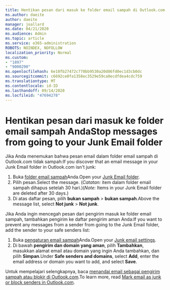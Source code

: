 ```yaml
---
title: Hentikan pesan dari masuk ke folder email sampah di Outlook.com
ms.author: daeite
author: daeite
manager: joallard
ms.date: 04/21/2020
ms.audience: Admin
ms.topic: article
ms.service: o365-administration
ROBOTS: NOINDEX, NOFOLLOW
localization_priority: Normal
ms.custom:
- "1897"
- "9000290"
ms.openlocfilehash: 6e10fb27472c770bb9530a20d86fd0ec1d3cb0dc
ms.sourcegitcommit: c6692ce0fa1358ec3529e59ca0ecdfdea4cdc759
ms.translationtype: MT
ms.contentlocale: id-ID
ms.lasthandoff: 09/14/2020
ms.locfileid: "47694278"
---
```

# <a name="stop-messages-from-going-to-your-junk-email-folder"></a><span data-ttu-id="63c05-102">Hentikan pesan dari masuk ke folder email sampah Anda</span><span class="sxs-lookup"><span data-stu-id="63c05-102">Stop messages from going to your Junk Email folder</span></span>

<span data-ttu-id="63c05-103">Jika Anda menemukan bahwa pesan email dalam folder email sampah di Outlook.com tidak sampah:</span><span class="sxs-lookup"><span data-stu-id="63c05-103">If you discover that an email message in your Junk Email folder in Outlook.com isn't junk:</span></span>

1. <span data-ttu-id="63c05-104">Buka [folder email sampah](https://outlook.live.com/mail/junkemail)Anda.</span><span class="sxs-lookup"><span data-stu-id="63c05-104">Open your [Junk Email folder](https://outlook.live.com/mail/junkemail).</span></span>
1. <span data-ttu-id="63c05-105">Pilih pesan.</span><span class="sxs-lookup"><span data-stu-id="63c05-105">Select the message.</span></span> <span data-ttu-id="63c05-106">(*Catatan:* item dalam folder email sampah dihapus setelah 30 hari.)</span><span class="sxs-lookup"><span data-stu-id="63c05-106">(*Note:* Items in your Junk Email folder are deleted after 30 days.)</span></span>
1. <span data-ttu-id="63c05-107">Di atas daftar pesan, pilih **bukan sampah**  >  **bukan sampah**.</span><span class="sxs-lookup"><span data-stu-id="63c05-107">Above the message list, select **Not junk** > **Not junk**.</span></span>

<span data-ttu-id="63c05-108">Jika Anda ingin mencegah pesan dari pengirim masuk ke folder email sampah, tambahkan pengirim ke daftar pengirim aman Anda:</span><span class="sxs-lookup"><span data-stu-id="63c05-108">If you want to prevent any messages from a sender from going to the Junk Email folder, add the sender to your safe senders list:</span></span>

1. <span data-ttu-id="63c05-109">Buka [pengaturan email sampah](https://go.microsoft.com/fwlink/?linkid=2035804)Anda.</span><span class="sxs-lookup"><span data-stu-id="63c05-109">Open your [Junk email settings](https://go.microsoft.com/fwlink/?linkid=2035804).</span></span>
1. <span data-ttu-id="63c05-110">Di bawah **pengirim dan domain yang aman**, pilih **Tambahkan**, masukkan alamat email atau domain yang ingin Anda tambahkan, dan pilih **Simpan**.</span><span class="sxs-lookup"><span data-stu-id="63c05-110">Under **Safe senders and domains**, select **Add**, enter the email address or domain you want to add, and select **Save**.</span></span>

<span data-ttu-id="63c05-111">Untuk mempelajari selengkapnya, baca [menandai email sebagai pengirim sampah atau blokir di Outlook.com](https://support.office.com/article/a3ece97b-82f8-4a5e-9ac3-e92fa6427ae4?wt.mc_id=Office_Outlook_com_Alchemy).</span><span class="sxs-lookup"><span data-stu-id="63c05-111">To learn more, read [Mark email as junk or block senders in Outlook.com](https://support.office.com/article/a3ece97b-82f8-4a5e-9ac3-e92fa6427ae4?wt.mc_id=Office_Outlook_com_Alchemy).</span></span>
